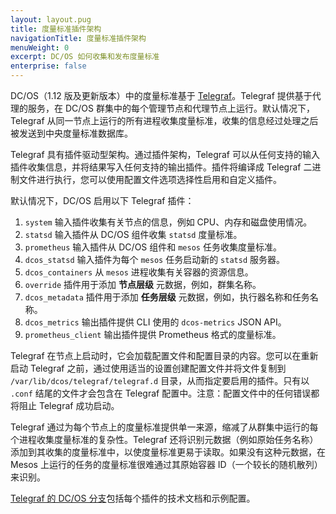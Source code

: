```yaml
---
layout: layout.pug
title: 度量标准插件架构
navigationTitle: 度量标准插件架构
menuWeight: 0
excerpt: DC/OS 如何收集和发布度量标准
enterprise: false
---
```


DC/OS（1.12 版及更新版本）中的度量标准基于 [Telegraf](https://github.com/dcos/telegraf)。Telegraf 提供基于代理的服务，在 DC/OS 群集中的每个管理节点和代理节点上运行。默认情况下，Telegraf 从同一节点上运行的所有进程收集度量标准，收集的信息经过处理之后被发送到中央度量标准数据库。

Telegraf 具有插件驱动型架构。通过插件架构，Telegraf 可以从任何支持的输入插件收集信息，并将结果写入任何支持的输出插件。插件将编译成 Telegraf 二进制文件进行执行，您可以使用配置文件选项选择性启用和自定义插件。

默认情况下，DC/OS 启用以下 Telegraf 插件：

 1. `system` 输入插件收集有关节点的信息，例如 CPU、内存和磁盘使用情况。
 1. `statsd` 输入插件从 DC/OS 组件收集 `statsd` 度量标准。
 1. `prometheus` 输入插件从 DC/OS 组件和 `mesos` 任务收集度量标准。
 1. `dcos_statsd` 输入插件为每个 `mesos` 任务启动新的 `statsd` 服务器。
 1. `dcos_containers` 从 `mesos` 进程收集有关容器的资源信息。
 1. `override` 插件用于添加 **节点层级** 元数据，例如，群集名称。
 1. `dcos_metadata` 插件用于添加 **任务层级** 元数据，例如，执行器名称和任务名称。
 1. `dcos_metrics` 输出插件提供 CLI 使用的 `dcos-metrics` JSON API。
 1. `prometheus_client` 输出插件提供 Prometheus 格式的度量标准。

Telegraf 在节点上启动时，它会加载配置文件和配置目录的内容。您可以在重新启动 Telegraf 之前，通过使用适当的设置创建配置文件并将文件复制到 `/var/lib/dcos/telegraf/telegraf.d` 目录，从而指定要启用的插件。只有以 `.conf` 结尾的文件才会包含在 Telegraf 配置中。注意：配置文件中的任何错误都将阻止 Telegraf 成功启动。

Telegraf 通过为每个节点上的度量标准提供单一来源，缩减了从群集中运行的每个进程收集度量标准的复杂性。Telegraf 还将识别元数据（例如原始任务名称）添加到其收集的度量标准中，以使度量标准更易于读取。如果没有这种元数据，在 Mesos 上运行的任务的度量标准很难通过其原始容器 ID（一个较长的随机散列） 来识别。

[Telegraf 的 DC/OS 分支](https://github.com/dcos/telegraf)包括每个插件的技术文档和示例配置。
